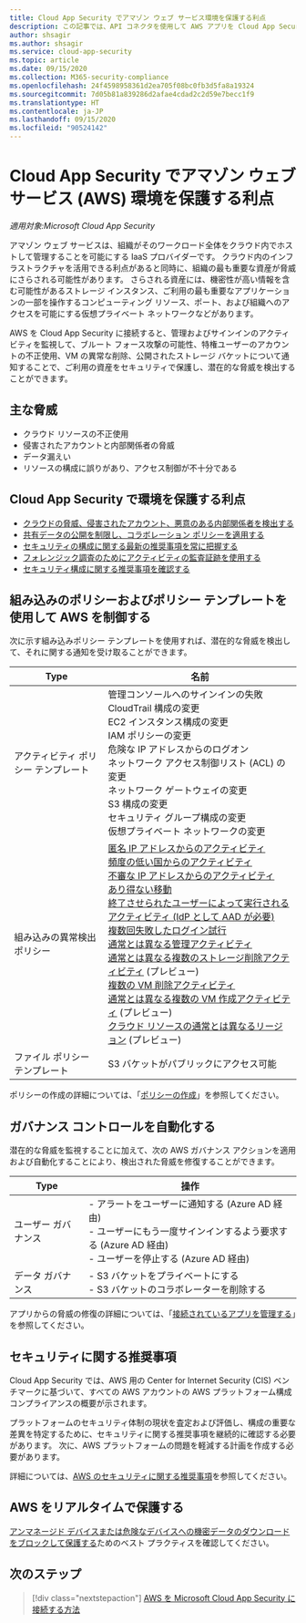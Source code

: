 ```yaml
---
title: Cloud App Security でアマゾン ウェブ サービス環境を保護する利点
description: この記事では、API コネクタを使用して AWS アプリを Cloud App Security に接続することで使用状況を可視化して制御することの利点について説明します。
author: shsagir
ms.author: shsagir
ms.service: cloud-app-security
ms.topic: article
ms.date: 09/15/2020
ms.collection: M365-security-compliance
ms.openlocfilehash: 24f4598958361d2ea705f08bc0fb3d5fa8a19324
ms.sourcegitcommit: 7d05b81a839286d2afae4cdad2c2d59e7becc1f9
ms.translationtype: HT
ms.contentlocale: ja-JP
ms.lasthandoff: 09/15/2020
ms.locfileid: "90524142"
---
```

# <a name="how-cloud-app-security-helps-protect-your-amazon-web-services-aws-environment"></a>Cloud App Security でアマゾン ウェブ サービス (AWS) 環境を保護する利点

*適用対象:Microsoft Cloud App Security*

アマゾン ウェブ サービスは、組織がそのワークロード全体をクラウド内でホストして管理することを可能にする IaaS プロバイダーです。 クラウド内のインフラストラクチャを活用できる利点があると同時に、組織の最も重要な資産が脅威にさらされる可能性があります。 さらされる資産には、機密性が高い情報を含む可能性があるストレージ インスタンス、ご利用の最も重要なアプリケーションの一部を操作するコンピューティング リソース、ポート、および組織へのアクセスを可能にする仮想プライベート ネットワークなどがあります。

AWS を Cloud App Security に接続すると、管理およびサインインのアクティビティを監視して、ブルート フォース攻撃の可能性、特権ユーザーのアカウントの不正使用、VM の異常な削除、公開されたストレージ バケットについて通知することで、ご利用の資産をセキュリティで保護し、潜在的な脅威を検出することができます。

## <a name="main-threats"></a>主な脅威

- クラウド リソースの不正使用
- 侵害されたアカウントと内部関係者の脅威
- データ漏えい
- リソースの構成に誤りがあり、アクセス制御が不十分である

## <a name="how-cloud-app-security-helps-to-protect-your-environment"></a>Cloud App Security で環境を保護する利点

- [クラウドの脅威、侵害されたアカウント、悪意のある内部関係者を検出する](best-practices.md#detect-cloud-threats-compromised-accounts-malicious-insiders-and-ransomware)
- [共有データの公開を制限し、コラボレーション ポリシーを適用する](best-practices.md#limit-exposure-of-shared-data-and-enforce-collaboration-policies)
- [セキュリティの構成に関する最新の推奨事項を常に把握する](security-config-aws.md)
- [フォレンジック調査のためにアクティビティの監査証跡を使用する](best-practices.md#use-the-audit-trail-of-activities-for-forensic-investigations)
- [セキュリティ構成に関する推奨事項を確認する](security-config-aws.md)

## <a name="control-aws-with-built-in-policies-and-policy-templates"></a>組み込みのポリシーおよびポリシー テンプレートを使用して AWS を制御する

次に示す組み込みポリシー テンプレートを使用すれば、潜在的な脅威を検出して、それに関する通知を受け取ることができます。

| Type | 名前 |
| ---- | ---- |
| アクティビティ ポリシー テンプレート | 管理コンソールへのサインインの失敗<br />CloudTrail 構成の変更<br />EC2 インスタンス構成の変更<br />IAM ポリシーの変更<br />危険な IP アドレスからのログオン<br />ネットワーク アクセス制御リスト (ACL) の変更<br />ネットワーク ゲートウェイの変更<br />S3 構成の変更<br />セキュリティ グループ構成の変更<br />仮想プライベート ネットワークの変更 |
| 組み込みの異常検出ポリシー | [匿名 IP アドレスからのアクティビティ](anomaly-detection-policy.md#activity-from-anonymous-ip-addresses)<br />[頻度の低い国からのアクティビティ](anomaly-detection-policy.md#activity-from-infrequent-country)<br />[不審な IP アドレスからのアクティビティ](anomaly-detection-policy.md#activity-from-suspicious-ip-addresses)<br />[あり得ない移動](anomaly-detection-policy.md#impossible-travel)<br />[終了させられたユーザーによって実行されるアクティビティ (IdP として AAD が必要)](anomaly-detection-policy.md#activity-performed-by-terminated-user)<br />[複数回失敗したログイン試行](anomaly-detection-policy.md#multiple-failed-login-attempts)<br />[通常とは異なる管理アクティビティ](anomaly-detection-policy.md#unusual-activities-by-user)<br />[通常とは異なる複数のストレージ削除アクティビティ](anomaly-detection-policy.md#unusual-activities-by-user) (プレビュー)<br />[複数の VM 削除アクティビティ](anomaly-detection-policy.md#multiple-delete-vm-activities)<br />[通常とは異なる複数の VM 作成アクティビティ](anomaly-detection-policy.md#unusual-activities-by-user) (プレビュー)<br />[クラウド リソースの通常とは異なるリージョン](anomaly-detection-policy.md#unusual-activities-by-user) (プレビュー) |
| ファイル ポリシー テンプレート | S3 バケットがパブリックにアクセス可能 |

ポリシーの作成の詳細については、「[ポリシーの作成](control-cloud-apps-with-policies.md#create-a-policy)」を参照してください。

## <a name="automate-governance-controls"></a>ガバナンス コントロールを自動化する

潜在的な脅威を監視することに加えて、次の AWS ガバナンス アクションを適用および自動化することにより、検出された脅威を修復することができます。

| Type | 操作 |
| ---- | ---- |
| ユーザー ガバナンス | - アラートをユーザーに通知する (Azure AD 経由)<br />- ユーザーにもう一度サインインするよう要求する (Azure AD 経由)<br />- ユーザーを停止する (Azure AD 経由) |
| データ ガバナンス | - S3 バケットをプライベートにする<br />- S3 バケットのコラボレーターを削除する |

アプリからの脅威の修復の詳細については、「[接続されているアプリを管理する](governance-actions.md)」を参照してください。

## <a name="security-recommendations"></a>セキュリティに関する推奨事項

Cloud App Security では、AWS 用の Center for Internet Security (CIS) ベンチマークに基づいて、すべての AWS アカウントの AWS プラットフォーム構成コンプライアンスの概要が示されます。

プラットフォームのセキュリティ体制の現状を査定および評価し、構成の重要な差異を特定するために、セキュリティに関する推奨事項を継続的に確認する必要があります。 次に、AWS プラットフォームの問題を軽減する計画を作成する必要があります。

詳細については、[AWS のセキュリティに関する推奨事項](security-config-aws.md)を参照してください。

## <a name="protect-aws-in-real-time"></a>AWS をリアルタイムで保護する

[アンマネージド デバイスまたは危険なデバイスへの機密データのダウンロードをブロックして保護する](best-practices.md#block-and-protect-download-of-sensitive-data-to-unmanaged-or-risky-devices)ためのベスト プラクティスを確認してください。

## <a name="next-steps"></a>次のステップ

> [!div class="nextstepaction"]
> [AWS を Microsoft Cloud App Security に接続する方法](connect-aws-to-microsoft-cloud-app-security.md)
